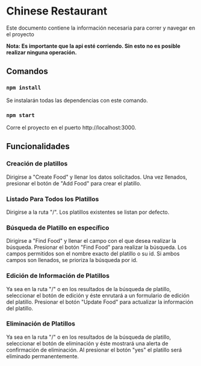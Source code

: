 # Chinese Restaurant

Este documento contiene la información necesaria para correr y navegar en el proyecto

**Nota: Es importante que la api esté corriendo. Sin esto no es posible realizar ninguna operación.**

## Comandos

### `npm install`

Se instalarán todas las dependencias con este comando.

### `npm start`

Corre el proyecto en el puerto http://localhost:3000.

## Funcionalidades

### Creación de platillos

Dirigirse a "Create Food" y llenar los datos solicitados. Una vez llenados, presionar el botón de "Add Food" para crear el platillo.

### Listado Para Todos los Platillos

Dirigirse a la ruta "/". Los platillos existentes se listan por defecto.

### Búsqueda de Platillo en específico

Dirigirse a "Find Food" y llenar el campo con el que desea realizar la búsqueda. Presionar el botón "Find Food" para realizar la búsqueda. Los campos permitidos son el nombre exacto del platillo o su id. Si ambos campos son llenados, se prioriza la búsqueda por id.

### Edición de Información de Platillos

Ya sea en la ruta "/" o en los resultados de la búsqueda de platillo, seleccionar el botón de edición y éste enrutará a un formulario de edición del platillo. Presionar el botón "Update Food" para actualizar la información del platillo.

### Eliminación de Platillos

Ya sea en la ruta "/" o en los resultados de la búsqueda de platillo, seleccionar el botón de eliminación y éste mostrará una alerta de confirmación de eliminación. Al presionar el botón "yes" el platillo será eliminado permanentemente.
